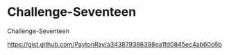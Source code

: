 # Challenge-Seventeen
Challenge-Seventeen

https://gist.github.com/PaytonRay/a343879386398ea1fd0845ec4ab60c6b
